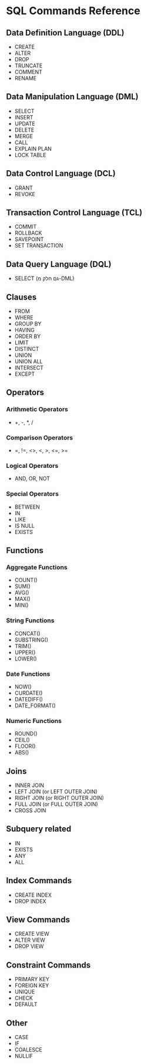 # SQL Commands Reference

## Data Definition Language (DDL)
- CREATE
- ALTER
- DROP
- TRUNCATE
- COMMENT
- RENAME

## Data Manipulation Language (DML)
- SELECT
- INSERT
- UPDATE
- DELETE
- MERGE
- CALL
- EXPLAIN PLAN
- LOCK TABLE

## Data Control Language (DCL)
- GRANT
- REVOKE

## Transaction Control Language (TCL)
- COMMIT
- ROLLBACK
- SAVEPOINT
- SET TRANSACTION

## Data Query Language (DQL)
- SELECT (גם חלק מ-DML)

## Clauses
- FROM
- WHERE
- GROUP BY
- HAVING
- ORDER BY
- LIMIT
- DISTINCT
- UNION
- UNION ALL
- INTERSECT
- EXCEPT

## Operators
### Arithmetic Operators
- +, -, *, /

### Comparison Operators
- =, !=, <>, <, >, <=, >=

### Logical Operators
- AND, OR, NOT

### Special Operators
- BETWEEN
- IN
- LIKE
- IS NULL
- EXISTS

## Functions
### Aggregate Functions
- COUNT()
- SUM()
- AVG()
- MAX()
- MIN()

### String Functions
- CONCAT()
- SUBSTRING()
- TRIM()
- UPPER()
- LOWER()

### Date Functions
- NOW()
- CURDATE()
- DATEDIFF()
- DATE_FORMAT()

### Numeric Functions
- ROUND()
- CEIL()
- FLOOR()
- ABS()

## Joins
- INNER JOIN
- LEFT JOIN (or LEFT OUTER JOIN)
- RIGHT JOIN (or RIGHT OUTER JOIN)
- FULL JOIN (or FULL OUTER JOIN)
- CROSS JOIN

## Subquery related
- IN
- EXISTS
- ANY
- ALL

## Index Commands
- CREATE INDEX
- DROP INDEX

## View Commands
- CREATE VIEW
- ALTER VIEW
- DROP VIEW

## Constraint Commands
- PRIMARY KEY
- FOREIGN KEY
- UNIQUE
- CHECK
- DEFAULT

## Other
- CASE
- IF
- COALESCE
- NULLIF
